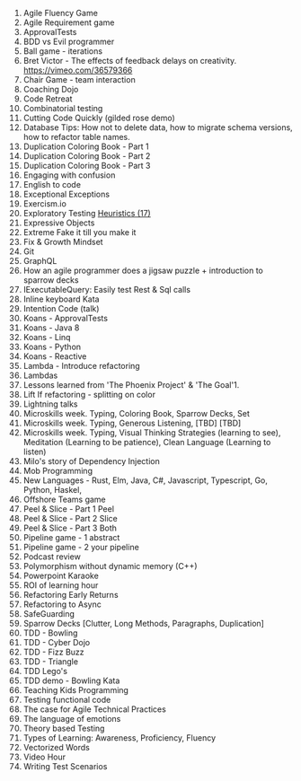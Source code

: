 1. Agile Fluency Game
1. Agile Requirement game
1. ApprovalTests
1. BDD vs Evil programmer
1. Ball game - iterations
1. Bret Victor - The effects of feedback delays on creativity. https://vimeo.com/36579366
1. Chair Game - team interaction
1. Coaching Dojo
1. Code Retreat
1. Combinatorial testing
1. Cutting Code Quickly (gilded rose demo) 
1. Database Tips: How not to delete data, how to migrate schema versions, how to refactor table names.
1. Duplication Coloring Book - Part 1
1. Duplication Coloring Book - Part 2
1. Duplication Coloring Book - Part 3
1. Engaging with confusion
1. English to code
1. Exceptional Exceptions
1. Exercism.io
1. Exploratory Testing [Heuristics (17) ](https://pbs.twimg.com/media/CSqxyLGVAAAtUT0.png:large) 
1. Expressive Objects
1. Extreme Fake it till you make it
1. Fix & Growth Mindset
1. Git
1. GraphQL
1. How an agile programmer does a jigsaw puzzle + introduction to sparrow decks
1. IExecutableQuery: Easily test Rest & Sql calls
1. Inline keyboard Kata
1. Intention Code (talk)
1. Koans - ApprovalTests
1. Koans - Java 8
1. Koans - Linq
1. Koans - Python
1. Koans - Reactive 
1. Lambda - Introduce refactoring
1. Lambdas
1. Lessons learned from 'The Phoenix Project' & 'The Goal'1. 
1. Lift If refactoring - splitting on color
1. Lightning talks
1. Microskills week. Typing, Coloring Book, Sparrow Decks, Set
1. Microskills week. Typing, Generous Listening, [TBD] [TBD]
1. Microskills week. Typing, Visual Thinking Strategies (learning to see), Meditation (Learning to be patience), Clean Language (Learning to listen)
1. Milo's story of Dependency Injection
1. Mob Programming
1. New Languages - Rust, Elm, Java, C#, Javascript, Typescript, Go, Python, Haskel, 
1. Offshore Teams game
1. Peel & Slice - Part 1 Peel
1. Peel & Slice - Part 2 Slice
1. Peel & Slice - Part 3 Both
1. Pipeline game - 1 abstract
1. Pipeline game - 2 your pipeline
1. Podcast review
1. Polymorphism without dynamic memory (C++)
1. Powerpoint Karaoke 
1. ROI of learning hour
1. Refactoring Early Returns
1. Refactoring to Async
1. SafeGuarding
1. Sparrow Decks [Clutter, Long Methods, Paragraphs, Duplication]
1. TDD - Bowling 
1. TDD - Cyber Dojo
1. TDD - Fizz Buzz 
1. TDD - Triangle
1. TDD Lego's
1. TDD demo - Bowling Kata
1. Teaching Kids Programming
1. Testing functional code
1. The case for Agile Technical Practices
1. The language of emotions
1. Theory based Testing
1. Types of Learning: Awareness, Proficiency, Fluency
1. Vectorized Words
1. Video Hour
1. Writing Test Scenarios